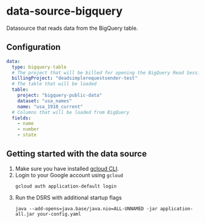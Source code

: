 # data-source-bigquery
Datasource that reads data from the BigQuery table.

## Configuration

```yaml
data:
  type: bigquery-table
  # The project that will be billed for opening the BigQuery Read Session
  billingProject: "deadsimplerequestsender-test"
  # The table that will be loaded
  table:
    project: "bigquery-public-data"
    dataset: "usa_names"
    name: "usa_1910_current"
  # Columns that will be loaded from BigQuery
  fields:
    - name
    - number
    - state
```

## Getting started with the data source
1. Make sure you have installed [gcloud CLI](https://cloud.google.com/sdk/docs/install).
2. Login to your Google account using `gcloud`
   ```
   gcloud auth application-default login
   ```
3. Run the DSRS with additional startup flags
   ```
   java --add-opens=java.base/java.nio=ALL-UNNAMED -jar application-all.jar your-config.yaml
   ```